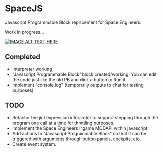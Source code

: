 # SpaceJS
Javascript Programmable Block replacement for Space Engineers.

Work in progress...

[![IMAGE ALT TEXT HERE](http://img.youtube.com/vi/Ja02--7lH9U/0.jpg)](http://www.youtube.com/watch?v=Ja02--7lH9U)

## Completed
* Interpreter working
* "Javascript Programmable Block" block created/working.  You can edit the code just like the old PB and click a button to Run it.
* Implement "console.log" (temporarily outputs to chat for testing purposes)

## TODO
* Refactor the jint expression interpreter to support stepping through the program one call at a time for throttling purposes.
* Implement the Space Engineers Ingame MODAPI within javascript.
* Add actions to "Javascript Programmable Block" so that it can be triggered with arguments through button panels, cockpits, etc.
* Create event system.
